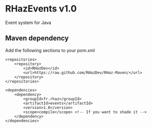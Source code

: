 # RHazEvents v1.0

Event system for Java

## Maven dependency

Add the following sections to your pom.xml

```
<repositories>
	<repository>
		<id>RHazDev</id>
		<url>https://raw.github.com/RHazDev/RHaz-Maven/</url>
	</repository>
</repositories>

<dependencies>
	<dependency>
		<groupId>fr.rhaz</groupId>
		<artifactId>events</artifactId>
		<version>1.0</version>
		<scope>compile</scope> <!-- If you want to shade it -->
	</dependency>
</dependencies>
```